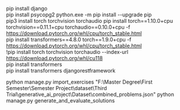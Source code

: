 pip install django   
pip install psycopg2 
python.exe -m pip install --upgrade pip  
pip3 install torch torchvision torchaudio 
pip install torch==1.10.0+cpu torchvision==0.11.1+cpu torchaudio==0.10.0+cpu -f https://download.pytorch.org/whl/cpu/torch_stable.html                                                               
 pip install transformers==4.8.0 torch==1.9.0+cpu -f https://download.pytorch.org/whl/cpu/torch_stable.html                                                                                           
!pip install torch torchvision torchaudio --index-url https://download.pytorch.org/whl/cu118                                                        
 pip install transformers  
pip install transformers djangorestframework

 
 python manage.py import_exercises "F:\Master Degree\First Semester\Semester Project\dataset\Third Trial\generative_ai_project\Dataset\combined_problems.json"
 python manage.py generate_and_evaluate_solutions  
